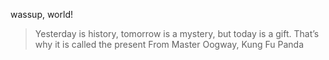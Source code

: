 wassup, world!

>Yesterday is history, tomorrow is a mystery, but today is a gift. That’s why it is called the present
From Master Oogway, Kung Fu Panda
